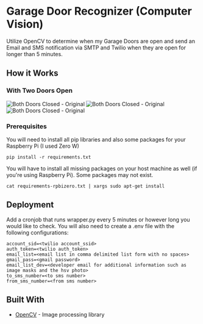 
# Garage Door Recognizer (Computer Vision)

Utilize OpenCV to determine when my Garage Doors are open and send an Email and SMS notification via SMTP and Twilio when they are open for longer than 5 minutes.

## How it Works

### With Two Doors Open
![Both Doors Closed - Original]("/README_Photos/BothDoorsClosed/Original_Photo.jpg")
![Both Doors Closed - Original]("/README_Photos/BothDoorsClosed/HSV_Photo.jpg")
![Both Doors Closed - Original]("/README_Photos/BothDoorsClosed/Mask_Photo.jpg")



### Prerequisites

You will need to install all pip libraries and also some packages for your Raspberry Pi (I used Zero W)

```
pip install -r requirements.txt
```

You will have to install all missing packages on your host machine as well (if you're using Raspberry Pi). Some packages may not exist.

```
cat requirements-rpbizero.txt | xargs sudo apt-get install
```

## Deployment

Add a cronjob that runs wrapper.py every 5 minutes or however long you would like to check. You will also need to create a .env file with the following configurations:

```
account_sid=<twilio account_ssid>
auth_token=<twilio auth_token>
email_list=<email list in comma delimited list form with no spaces>
gmail_pass=<gmail password>
email_list_dev=<developer email for additional information such as image masks and the hsv photo>
to_sms_number=<to sms number>
from_sms_number=<from sms number>
```

## Built With

* [OpenCV](https://opencv.org/) - Image processing library
